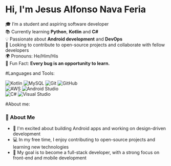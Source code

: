 # Hi, I'm Jesus Alfonso Nava Feria

🎓 I’m a student and aspiring software developer  
📚 Currently learning **Python**, **Kotlin** and **C#**  
💡 Passionate about **Android development** and **DevOps**  
🚀 Looking to contribute to open-source projects and collaborate with fellow developers  
🌍 Pronouns: He/Him/His  
🌱 Fun Fact: **Every bug is an opportunity to learn.**

#Languages and Tools:

![Kotlin](https://img.shields.io/badge/-Kotlin-05122A?style=flat&logo=kotlin) 
![MySQL](https://img.shields.io/badge/-MySQL-05122A?style=flat&logo=mysql) 
![Git](https://img.shields.io/badge/-Git-05122A?style=flat&logo=git) 
![GitHub](https://img.shields.io/badge/-GitHub-05122A?style=flat&logo=github)  
![AWS](https://img.shields.io/badge/-AWS-05122A?style=flat&logo=amazon-aws) 
![Android Studio](https://img.shields.io/badge/-Android_Studio-05122A?style=flat&logo=android-studio)  
![C#](https://img.shields.io/badge/-C%23-05122A?style=flat&logo=csharp)
![Visual Studio](https://img.shields.io/badge/-Visual_Studio-05122A?style=flat&logo=visual-studio)

#About me:
### 🌟 About Me

- 💼 I'm excited about building Android apps and working on design-driven development  
- 💻 In my free time, I enjoy contributing to open-source projects and learning new technologies  
- 🎯 My goal is to become a full-stack developer, with a strong focus on front-end and mobile development
